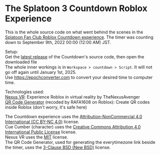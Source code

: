 # The Splatoon 3 Countdown Roblox Experience
This is the whole source code on what went behind the scenes in the <a href="https://www.roblox.com/games/9450242403/-">Splatoon Fan Club Roblox Countdown experience</a>. The timer was counting down to September 9th, 2022 00:00 (12:00 AM) JST.

Setup: <br />
Get the <a href="https://github.com/RoboMolluskKing/The-Splatoon-3-Countdown-Roblox-Experience/releases/download/Beginning/roblox.splatoon.3.countdown.source.rbxl">latest release</a> of the Countdown's source code, then open the downloaded file <br />
The whole inner workings is in `Workspace > countdown > Script`. It will not go off again until January 1st, 2025. <br />
Use https://epochconverter.com to convert your desired time to computer time.


Technologies used: <br />
<a href="https://github.com/TheNexusAvenger/Nexus-VR-Character-Model">Nexus VR</a>: Experience Roblox in virtual reality by TheNexusAvenger <br />
<a href="https://www.roblox.com/library/5633035401/-">QR Code Generator</a> (recoded by RAFA1608 on Roblox): Create QR codes inside Roblox (don't worry, it's safe here) <br />


The Countdown experience uses the <a href="https://creativecommons.org/licenses/by-nc/4.0/">Attribution-NonCommercial 4.0 International (CC BY-NC 4.0)</a> license. <br />
Cue Cumber (character) uses the <a href="https://creativecommons.org/licenses/by/4.0/deed.en">Creative Commons Attribution 4.0 International Public License</a> license. <br />
Nexus VR uses the <a href="https://opensource.org/licenses/MIT">MIT</a> license. <br />
The QR Code Generator, used for generating the everytimezone link beside the timer, uses the <a href="https://opensource.org/licenses/BSD-3-Clause">3-Clause BSD (New BSD)</a> license. <br />
